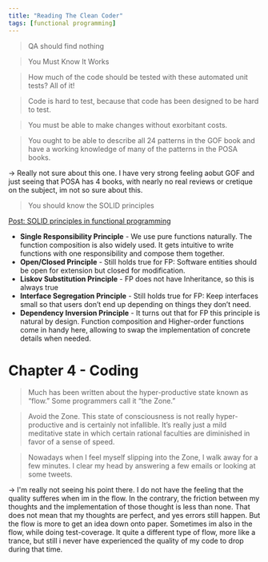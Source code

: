 ```yaml
---
title: "Reading The Clean Coder"
tags: [functional programming]
---
```

> QA should find nothing

> You Must Know It Works

> How much of the code should be tested with these automated unit tests? All of it!

> Code is hard to test, because that code has been designed to be hard to test.

> You must be able to make changes without exorbitant costs.

> You ought to be able to describe all 24 patterns in the GOF book and have a working knowledge of many of the patterns in the POSA books.

-> Really not sure about this one. I have very strong feeling aobut GOF and just seeing that POSA has 4 books, with nearly no real reviews or cretique on the subject, im not so sure about this.

> You should know the SOLID principles

[Post: SOLID principles in functional programming](https://medium.com/@mkocik/solid-principles-in-functional-programming-b9b83aeddf80)

* **Single Responsibility Principle** - We use pure functions naturally. The function composition is also widely used. It gets intuitive to write functions with one responsibility and compose them together.
* **Open/Closed Principle** - Still holds true for FP: Software entities should be open for extension but closed for modification.
* **Liskov Substitution Principle** - FP does not have Inheritance, so this is always true
* **Interface Segregation Principle** - Still holds true for FP: Keep interfaces small so that users don’t end up depending on things they don’t need.
* **Dependency Inversion Principle** - It turns out that for FP this principle is natural by design. Function composition and Higher-order functions come in handy here, allowing to swap the implementation of concrete details when needed.

# Chapter 4 - Coding

> Much has been written about the hyper-productive state known as “flow.”
Some programmers call it “the Zone.”

> Avoid the Zone. This state of consciousness is not really hyper-productive and is
certainly not infallible. It’s really just a mild meditative state in which
certain rational faculties are diminished in favor of a sense of speed.

> Nowadays when I feel myself slipping into the Zone, I walk away for a few
minutes. I clear my head by answering a few emails or looking at some
tweets.

-> I'm really not seeing his point there. I do not have the feeling that the quality sufferes when im in the flow. In the contrary, the friction between my thoughts and the implementation of those thought is less than none. That does not mean that my thoughts are perfect, and yes errors still happen. But the flow is more to get an idea down onto paper. Sometimes im also in the flow, while doing test-coverage. It quite a different type of flow, more like a trance, but still i never have experienced the quality of my code to drop during that time.